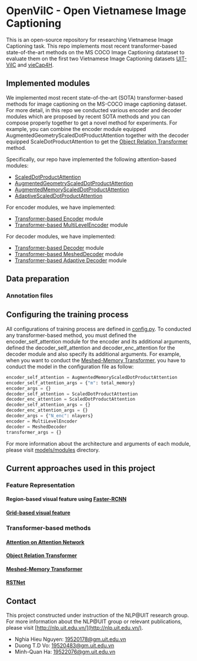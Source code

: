OpenViIC - Open Vietnamese Image Captioning
====

This is an open-source repository for researching Vietnamese Image Captioning task. This repo implements most recent transformer-based state-of-the-art methods on the MS COCO Image Captioning datataset to evaluate them on the first two Vietnamese Image Captioning datasets [UIT-ViIC](https://arxiv.org/pdf/2002.00175.pdf) and [vieCap4H](https://people.cs.umu.se/sonvx/files/VieCap4H_VLSP21.pdf).

## Implemented modules
We implemented most recent state-of-the-art (SOTA) transformer-based methods for image captioning on the MS-COCO image captioning dataset. For more detail, in this repo we conducted various encoder and decoder modules which are proposed by recent SOTA methods and you can compose properly together to get a novel method for experiments. For example, you can combine the encoder module equipped AugmentedGeometryScaledDotProductAttention together with the decoder equipped ScaleDotProductAttention to get the [Object Relation Transformer](https://arxiv.org/pdf/1906.05963.pdf) method.

Specifically, our repo have implemented the following attention-based modules:
- [ScaledDotProductAttention]()
- [AugmentedGeometryScaledDotProductAttention]()
- [AugmentedMemoryScaledDotProductAttention]()
- [AdaptiveScaledDotProductAttention]()

For encoder modules, we have implemented:
- [Transformer-based Encoder](https://arxiv.org/pdf/1706.03762.pdf) module
- [Transformer-based MultiLevelEncoder](https://arxiv.org/pdf/1912.08226.pdf) module

For decoder modules, we have implemented:
- [Transformer-based Decoder](https://arxiv.org/pdf/1706.03762.pdf) module
- [Transformer-based MeshedDecoder](https://arxiv.org/pdf/1912.08226.pdf) module
- [Transformer-based Adaptive Decoder]() module

## Data preparation

### Annotation files

## Configuring the training process
All configurations of training process are defined in [config.py](config.py). To conducted any transformer-based method, you must defined the encoder_self_attention module for the encoder and its additional arguments, defined the decoder_self_attention and decoder_enc_attention for the decoder module and also specify its additional arguments. For example, when you want to conduct the [Meshed-Memory Transformer](https://arxiv.org/pdf/1912.08226.pdf), you have to conduct the model in the configuration file as follow:

```python
encoder_self_attention = AugmentedMemoryScaledDotProductAttention
encoder_self_attention_args = {"m": total_memory}
encoder_args = {}
decoder_self_attention = ScaledDotProductAttention
decoder_enc_attention = ScaledDotProductAttention
decoder_self_attention_args = {}
decoder_enc_attention_args = {}
decoder_args = {"N_enc": nlayers}
encoder = MultiLevelEncoder
decoder = MeshedDecoder
transformer_args = {}
```

For more information about the architecture and arguments of each module, please visit [models/modules](models/modules/) directory.

## Current approaches used in this project

### Feature Representation

#### Region-based visual feature using [Faster-RCNN](https://arxiv.org/pdf/1506.01497.pdf)

#### [Grid-based visual feature](https://arxiv.org/pdf/2001.03615.pdf)

### Transformer-based methods

#### [Attention on Attention Network](https://arxiv.org/pdf/1908.06954.pdf)

#### [Object Relation Transformer](https://arxiv.org/pdf/1906.05963.pdf)

#### [Meshed-Memory Transformer](https://arxiv.org/pdf/1912.08226.pdf)

#### [RSTNet](https://openaccess.thecvf.com/content/CVPR2021/papers/Zhang_RSTNet_Captioning_With_Adaptive_Attention_on_Visual_and_Non-Visual_Words_CVPR_2021_paper.pdf)

## Contact
This project constructed under instruction of the NLP@UIT research group. For more information about the NLP@UIT group or relevant publications, please visit [http://nlp.uit.edu.vn/](http://nlp.uit.edu.vn/).

 - Nghia Hieu Nguyen: [19520178@gm.uit.edu.vn](mailto:19520178@gm.uit.edu.vn)
 - Duong T.D Vo: [19520483@gm.uit.edu.vn](mailto:19520483@gm.uit.edu.vn)
 - Minh-Quan Ha: [19522076@gm.uit.edu.vn](mailto:19522076@gm.uit.edu.vn)
